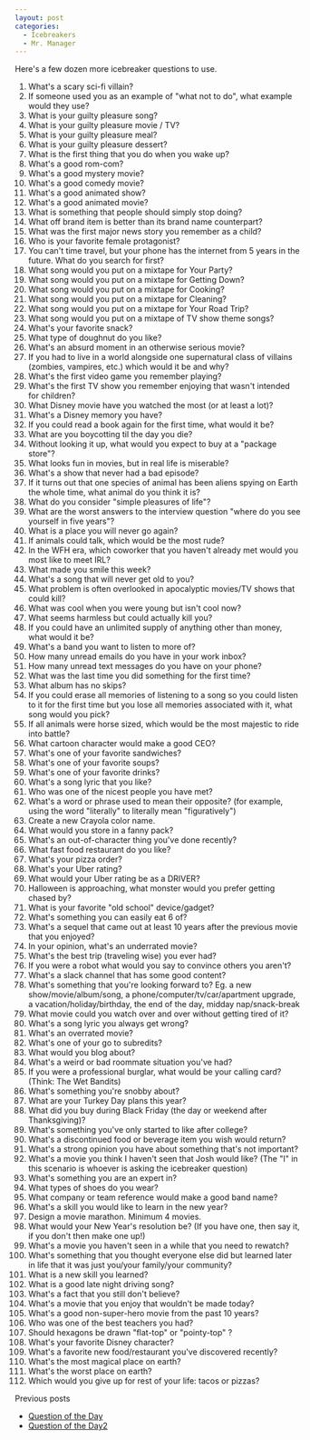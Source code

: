```yaml
---
layout: post
categories: 
  - Icebreakers 
  - Mr. Manager 
---
```


Here's a few dozen more icebreaker questions to use.

1. What's a scary sci-fi villain?
1. If someone used you as an example of "what not to do", what example would they use?
1. What is your guilty pleasure song?
1. What is your guilty pleasure movie / TV?
1. What is your guilty pleasure meal?
1. What is your guilty pleasure dessert?
1. What is the first thing that you do when you wake up?
1. What's a good rom-com?
1. What's a good mystery movie?
1. What's a good comedy movie?
1. What's a good animated show?
1. What's a good animated movie?
1. What is something that people should simply stop doing?
1. What off brand item is better than its brand name counterpart?
1. What was the first major news story you remember as a child?
1. Who is your favorite female protagonist?
1. You can't time travel, but your phone has the internet from 5 years in the future. What do you search for first?
1. What song would you put on a mixtape for Your Party?
1. What song would you put on a mixtape for Getting Down?
1. What song would you put on a mixtape for Cooking?
1. What song would you put on a mixtape for Cleaning?
1. What song would you put on a mixtape for Your Road Trip?
1. What song would you put on a mixtape of TV show theme songs?
1. What's your favorite snack?
1. What type of doughnut do you like?
1. What's an absurd moment in an otherwise serious movie?
1. If you had to live in a world alongside one supernatural class of villains (zombies, vampires, etc.) which would it be and why?
1. What's the first video game you remember playing?
1. What's the first TV show you remember enjoying that wasn't intended for children?
1. What Disney movie have you watched the most (or at least a lot)?
1. What's a Disney memory you have?
1. If you could read a book again for the first time, what would it be?
1. What are you boycotting til the day you die?
1. Without looking it up, what would you expect to buy at a "package store"?
1. What looks fun in movies, but in real life is miserable?
1. What's a show that never had a bad episode?
1. If it turns out that one species of animal has been aliens spying on Earth the whole time, what animal do you think it is?
1. What do you consider "simple pleasures of life"?
1. What are the worst answers to the interview question "where do you see yourself in five years"?
1. What is a place you will never go again?
1. If animals could talk, which would be the most rude?
1. In the WFH era, which coworker that you haven't already met would you most like to meet IRL?
1. What made you smile this week?
1. What's a song that will never get old to you?
1. What problem is often overlooked in apocalyptic movies/TV shows that could kill?
1. What was cool when you were young but isn't cool now?
1. What seems harmless but could actually kill you?
1. If you could have an unlimited supply of anything other than money, what would it be?
1. What's a band you want to listen to more of?
1. How many unread emails do you have in your work inbox?
1. How many unread text messages do you have on your phone?
1. What was the last time you did something for the first time?
1. What album has no skips?
1. If you could erase all memories of listening to a song so you could listen to it for the first time but you lose all memories associated with it, what song would you pick?
1. If all animals were horse sized, which would be the most majestic to ride into battle?
1. What cartoon character would make a good CEO?
1. What's one of your favorite sandwiches?
1. What's one of your favorite soups?
1. What's one of your favorite drinks?
1. What's a song lyric that you like?
1. Who was one of the nicest people you have met?
1. What's a word or phrase used to mean their opposite? (for example, using the word "literally" to literally mean "figuratively")
1. Create a new Crayola color name.
1. What would you store in a fanny pack?
1. What's an out-of-character thing you've done recently?
1. What fast food restaurant do you like?
1. What's your pizza order?
1. What's your Uber rating?
1. What would your Uber rating be as a DRIVER?
1. Halloween is approaching, what monster would you prefer getting chased by?
1. What is your favorite "old school" device/gadget?
1. What's something you can easily eat 6 of?
1. What's a sequel that came out at least 10 years after the previous movie that you enjoyed?
1. In your opinion, what's an underrated movie?
1. What's the best trip (traveling wise) you ever had?
1. If you were a robot what would you say to convince others you aren't?
1. What's a slack channel that has some good content?
1. What's something that you're looking forward to? Eg. a new show/movie/album/song, a phone/computer/tv/car/apartment upgrade, a vacation/holiday/birthday, the end of the day, midday nap/snack-break
1. What movie could you watch over and over without getting tired of it?
1. What's a song lyric you always get wrong?
1. What's an overrated movie?
1. What's one of your go to subredits?
1. What would you blog about?
1. What's a weird or bad roommate situation you've had?
1. If you were a professional burglar, what would be your calling card? (Think: The Wet Bandits)
1. What's something you're snobby about?
1. What are your Turkey Day plans this year?
1. What did you buy during Black Friday (the day or weekend after Thanksgiving)? 
1. What's something you've only started to like after college?
1. What's a discontinued food or beverage item you wish would return?
1. What's a strong opinion you have about something that's not important?
1. What's a movie you think I haven't seen that Josh would like? (The "I" in this scenario is whoever is asking the icebreaker question)
1. What's something you are an expert in?
1. What types of shoes do you wear?
1. What company or team reference would make a good band name?
1. What's a skill you would like to learn in the new year?
1. Design a movie marathon. Minimum 4 movies.
1. What would your New Year's resolution be? (If you have one, then say it, if you don't then make one up!)
1. What's a movie you haven't seen in a while that you need to rewatch?
1. What's something that you thought everyone else did but learned later in life that it was just you/your family/your community?
1. What is a new skill you learned?
1. What is a good late night driving song?
1. What's a fact that you still don't believe?
1. What's a movie that you enjoy that wouldn't be made today?
1. What's a good non-super-hero movie from the past 10 years?
1. Who was one of the best teachers you had?
1. Should hexagons be drawn "flat-top" or "pointy-top" ?
1. What's your favorite Disney character?
1. What's a favorite new food/restaurant you've discovered recently?
1. What's the most magical place on earth?
1. What's the worst place on earth?
1. Which would you give up for rest of your life: tacos or pizzas?

Previous posts
* [Question of the Day](/archive/2020/07/06/Questions-of-the-Day/)
* [Question of the Day2](/archive/2021/06/03/Questions-of-the-Day-2/)